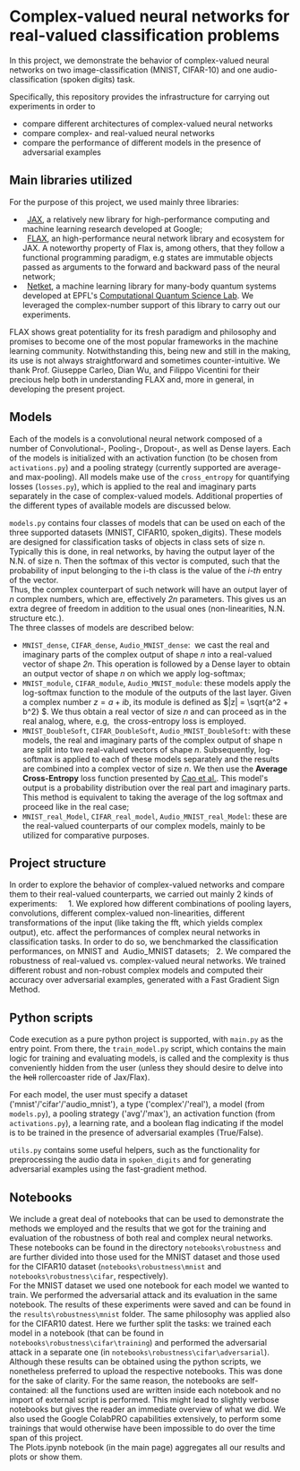 # Complex-valued neural networks for real-valued classification problems

In this project, we demonstrate the behavior of complex-valued neural networks on two image-classification (MNIST, CIFAR-10) and one audio-classification (spoken digits) task. 

Specifically, this repository provides the infrastructure for carrying out experiments in order to 
- compare different architectures of complex-valued neural networks
- compare complex- and real-valued neural networks
- compare the performance of different models in the presence of adversarial examples

## Main libraries utilized

For the purpose of this project, we used mainly three libraries:
-   [JAX](https://jax.readthedocs.io/en/latest/), a relatively new library for high-performance computing and machine learning research developed at Google;
-   [FLAX](https://flax.readthedocs.io/en/latest/), an high-performance neural network library and ecosystem for JAX. A noteworthy property of Flax is, among others, that they follow a functional programming paradigm, e.g states are immutable objects passed as arguments to the forward and backward pass of the neural network; 
-   [Netket](https://www.netket.org/index.html), a machine learning library for many-body quantum systems developed at EPFL's [Computational Quantum Science Lab](https://www.epfl.ch/labs/cqsl/). We leveraged the complex-number support of this library to carry out our experiments.

FLAX shows great potentiality for its fresh paradigm and philosophy and promises to become one of the most popular frameworks in the machine learning community. Notwithstanding this, being new and still in the making, its use is not always straightforward and sometimes counter-intuitive. We thank Prof. Giuseppe Carleo, Dian Wu, and Filippo Vicentini for their precious help both in understanding FLAX and, more in general, in developing the present project.

## Models

Each of the models is a convolutional neural network composed of a number of Convolutional-, Pooling-, Dropout-, as well as Dense layers. Each of the models is initialized with an activation function (to be chosen from `activations.py`) and a pooling strategy (currently supported are average- and max-pooling). All models make use of the `cross_entropy` for quantifying losses (`losses.py`), which is applied to the real and imaginary parts separately in the case of complex-valued models.
Additional properties of the different types of available models are discussed below.

`models.py` contains four classes of models that can be used on each of the three supported datasets (MNIST, CIFAR10, spoken_digits). These models are designed for classification tasks of objects in class sets of size n. <br>
Typically this is done, in real networks, by having the output layer of the N.N. of size n. Then the softmax of this vector is computed, such that the probability of input belonging to the i-th class is the value of the *i-th* entry of the vector. <br>Thus, the complex counterpart of such network will have an output layer of *n* complex numbers, which are, effectively *2n* parameters. This gives us an extra degree of freedom in addition to the usual ones (non-linearities, N.N. structure etc.).<br>
The three classes of models are described below: 


- `MNIST_dense`, `CIFAR_dense`, `Audio_MNIST_dense`:  we cast the real and imaginary parts of the complex output of shape *n* into a real-valued vector of shape *2n*. This operation is followed by a Dense layer to obtain an output vector of shape *n* on which we apply log-softmax;
- `MNIST_module`, `CIFAR_module`, `Audio_MNIST_module`: these models apply the log-softmax function to the module of the outputs of the last layer. Given a complex number $z = a + ib$, its module is defined as $|z| = \sqrt{a^2 + b^2} $. We thus obtain a real vector of size *n* and can proceed as in the real analog, where, e.g,  the cross-entropy loss is employed.
- `MNIST_DoubleSoft`, `CIFAR_DoubleSoft`, `Audio_MNIST_DoubleSoft`: with these models, the real and imaginary parts of the complex output of shape n are split into two real-valued vectors of shape *n*. Subsequently, log-softmax is applied to each of these models separately and the results are combined into a complex vector of size *n*. We then use the **Average Cross-Entropy** loss function presented by [Cao et al.](https://www.mdpi.com/2072-4292/11/22/2653/htm). This model's output is a probability distribution over the real part and imaginary parts. This method is equivalent to taking the average of the log softmax and proceed like in the real case; 
- `MNIST_real_Model`, `CIFAR_real_model`, `Audio_MNIST_real_Model`: these are the real-valued counterparts of our complex models, mainly to be utilized for comparative purposes. 

## Project structure
In order to explore the behavior of complex-valued networks and compare them to their real-valued counterparts, we carried out mainly 2 kinds of experiments:
  
  1. We explored how different combinations of pooling layers, convolutions, different complex-valued non-linearities, different transformations of the input (like taking the fft, which yields complex output), etc. affect the performances of complex neural networks in classification tasks. In order to do so, we benchmarked the classification performances, on MNIST and  Audio_MNIST datasets;
  2. We compared the robustness of real-valued vs. complex-valued neural networks. We trained different robust and non-robust complex models and computed their accuracy over adversarial examples, generated with a Fast Gradient Sign Method.
## Python scripts
Code execution as a pure python project is supported, with `main.py` as the entry point. From there, the `train_model.py` script, which contains the main logic for training and evaluating models, is called and the complexity is thus conveniently hidden from the user (unless they should desire to delve into the ~~hell~~ rollercoaster ride of Jax/Flax). 

For each model, the user must specify a dataset ('mnist'/'cifar'/'audio_mnist'), a type ('complex'/'real'), a model (from `models.py`), a pooling strategy ('avg'/'max'), an activation function (from `activations.py`), a learning rate, and a boolean flag indicating if the model is to be trained in the presence of adversarial examples (True/False).

`utils.py` contains some useful helpers, such as the functionality for preprocessing the audio data in `spoken_digits` and for generating adversarial examples using the fast-gradient method.

## Notebooks
We include a great deal of notebooks that can be used to demonstrate the methods we employed and the results that we got for the training and evaluation of the robustness of both real and complex neural networks. <br>
These notebooks can be found in the directory `notebooks\robustness` and are further divided into those used for the MNIST dataset and those used for the CIFAR10 dataset (`notebooks\robustness\mnist` and `notebooks\robustness\cifar`, respectively). <br>
For the MNIST dataset we used one notebook for each model we wanted to train. We performed the adversarial attack and its evaluation in the same notebook. The results of these experiments were saved and can be found in the `results\robustness\mnist` folder. The same philosophy was applied also for the CIFAR10 datest. Here we further split the tasks: we trained each model in a notebook (that can be found in `notebooks\robustness\cifar\training`) and performed the adversarial attack in a separate one (in `notebooks\robustness\cifar\adversarial`).
Although these results can be obtained using the python scripts, we nonetheless preferred to upload the respective notebooks. This was done for the sake of clarity. For the same reason, the notebooks are self-contained: all the functions used are written inside each notebook and no import of external script is performed. This might lead to slightly verbose notebooks but gives the reader an immediate overview of what we did. We also used the Google ColabPRO capabilities extensively, to perform some trainings that would otherwise have been impossible to do over the time span of this project. <br>
The Plots.ipynb notebook (in the main page) aggregates all our results and plots or show them. 